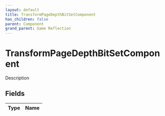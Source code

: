 ```yaml
---
layout: default
title: TransformPageDepthBitSetComponent
has_children: false
parent: Component
grand_parent: Game Reflection
---
```

# TransformPageDepthBitSetComponent
Description 

## Fields

| Type | Name |
|:----------|:--------------|

